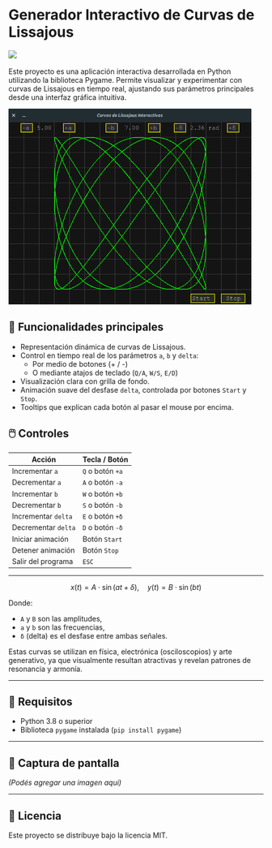 # Generador Interactivo de Curvas de Lissajous
<span><img src="https://img.shields.io/badge/Python-FFD43B?style=for-the-badge&logo=python&logoColor=blue"/></span>

Este proyecto es una aplicación interactiva desarrollada en Python utilizando la biblioteca Pygame. Permite visualizar y experimentar con curvas de Lissajous en tiempo real, ajustando sus parámetros principales desde una interfaz gráfica intuitiva.

<span><img src="https://github.com/VintaBytes/Lissajous/blob/main/imagen1.png?raw=true"  width="480px"/></span>

## 🎯 Funcionalidades principales

- Representación dinámica de curvas de Lissajous.
- Control en tiempo real de los parámetros `a`, `b` y `delta`:
  - Por medio de botones (+ / -)
  - O mediante atajos de teclado (`Q/A`, `W/S`, `E/D`)
- Visualización clara con grilla de fondo.
- Animación suave del desfase `delta`, controlada por botones `Start` y `Stop`.
- Tooltips que explican cada botón al pasar el mouse por encima.

## 🖱️ Controles

| Acción                 | Tecla / Botón     |
|------------------------|------------------|
| Incrementar `a`        | `Q` o botón `+a` |
| Decrementar `a`        | `A` o botón `-a` |
| Incrementar `b`        | `W` o botón `+b` |
| Decrementar `b`        | `S` o botón `-b` |
| Incrementar `delta`    | `E` o botón `+δ` |
| Decrementar `delta`    | `D` o botón `-δ` |
| Iniciar animación      | Botón `Start`    |
| Detener animación      | Botón `Stop`     |
| Salir del programa     | `ESC`            |

---


$$
x(t) = A \cdot \sin(a t + \delta), \quad y(t) = B \cdot \sin(b t)
$$


Donde:
- `A` y `B` son las amplitudes,
- `a` y `b` son las frecuencias,
- `δ` (delta) es el desfase entre ambas señales.

Estas curvas se utilizan en física, electrónica (osciloscopios) y arte generativo, ya que visualmente resultan atractivas y revelan patrones de resonancia y armonía.

---

## 🧩 Requisitos

- Python 3.8 o superior
- Biblioteca `pygame` instalada (`pip install pygame`)

---

## 📸 Captura de pantalla

*(Podés agregar una imagen aquí)*

---

## 📄 Licencia

Este proyecto se distribuye bajo la licencia MIT.
